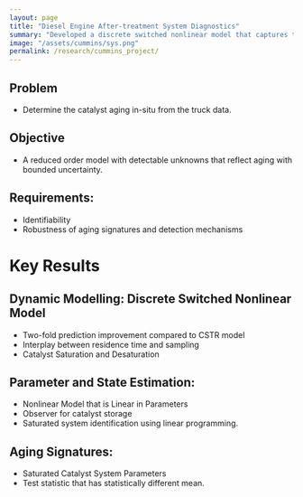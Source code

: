 ```yaml
---
layout: page
title: "Diesel Engine After-treatment System Diagnostics"
summary: "Developed a discrete switched nonlinear model that captures the measured dynamics of the system for aging diagnostics. The aging effects are captured in the directional variation in the model parameters."
image: "/assets/cummins/sys.png"
permalink: /research/cummins_project/
---
```


## Problem
- Determine the catalyst aging in-situ from the truck data.

## Objective
- A reduced order model with detectable unknowns that reflect aging with bounded uncertainty.

## Requirements:
- Identifiability
- Robustness of aging signatures and detection mechanisms

# Key Results

## Dynamic Modelling: Discrete Switched Nonlinear Model
- Two-fold prediction improvement compared to CSTR model
- Interplay between residence time and sampling
- Catalyst Saturation and Desaturation

## Parameter and State Estimation:
- Nonlinear Model that is Linear in Parameters
- Observer for catalyst storage
- Saturated system identification using linear programming.

## Aging Signatures:
- Saturated Catalyst System Parameters
- Test statistic that has statistically different mean.

